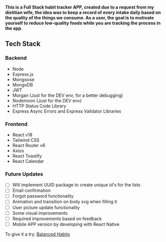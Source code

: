 **This is a Full Stack habit tracker APP, created due to a request from my dietitian wife, the idea was to keep a record of every intake daily based on the quality of the things we consume. As a user, the goal is to motivate yourself to reduce low-quality foods while you are tracking the process in the app**.

## Tech Stack

### Backend
- Node
- Express.js
- Mongoose
- MongoDB
- JWT
- Morgan (Just for the DEV env, for a better debugging)
- Nodemoon (Just for the DEV env)
- HTTP Status Code Library
- Express Async Errors and Express Validator Libraries

### Frontend
- React v18
- Tailwind CSS
- React Router v6
- Axios
- React Toastify
- React Calendar



### Future Updates
- [ ] Will implement UUID package to create unique id's for the lists
- [ ] Email confirmation
- [ ] Forgot password functionality
- [ ] Animation and transition on body svg when filling it
- [ ] User picture update functionality
- [ ] Some visual improvements
- [ ] Required improvements based on feedback
- [ ] Mobile APP version by developing with React Native

To give it a try:
[Balanced Habits](https://balanced-habits.onrender.com/)
